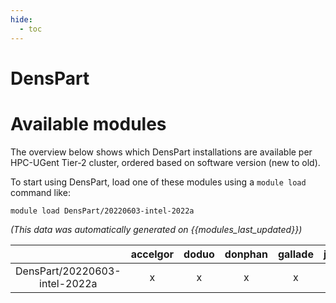 ```yaml
---
hide:
  - toc
---
```


DensPart
========

# Available modules


The overview below shows which DensPart installations are available per HPC-UGent Tier-2 cluster, ordered based on software version (new to old).

To start using DensPart, load one of these modules using a `module load` command like:

```shell
module load DensPart/20220603-intel-2022a
```

*(This data was automatically generated on {{modules_last_updated}})*  

| |accelgor|doduo|donphan|gallade|joltik|shinx|skitty|
| :---: | :---: | :---: | :---: | :---: | :---: | :---: | :---: |
|DensPart/20220603-intel-2022a|x|x|x|x|x|-|x|
